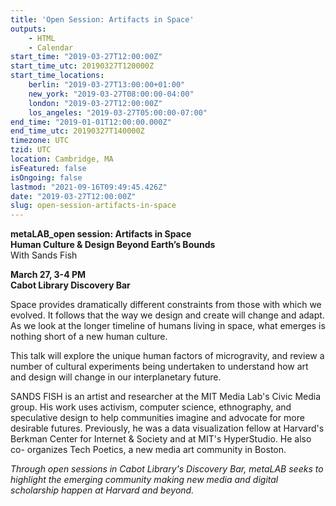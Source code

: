 ```yaml
---
title: 'Open Session: Artifacts in Space'
outputs:
    - HTML
    - Calendar
start_time: "2019-03-27T12:00:00Z"
start_time_utc: 20190327T120000Z
start_time_locations:
    berlin: "2019-03-27T13:00:00+01:00"
    new_york: "2019-03-27T08:00:00-04:00"
    london: "2019-03-27T12:00:00Z"
    los_angeles: "2019-03-27T05:00:00-07:00"
end_time: "2019-01-01T12:00:00.000Z"
end_time_utc: 20190327T140000Z
timezone: UTC
tzid: UTC
location: Cambridge, MA
isFeatured: false
isOngoing: false
lastmod: "2021-09-16T09:49:45.426Z"
date: "2019-03-27T12:00:00Z"
slug: open-session-artifacts-in-space
---
```

**metaLAB_open session: Artifacts in Space
<br />Human Culture & Design Beyond Earth’s Bounds**
<br />With Sands Fish

**March 27, 3-4 PM<br />
Cabot Library Discovery Bar**

Space provides dramatically different constraints from those with which we evolved. It follows that the way we design and create will change and adapt. As we look at the longer timeline of humans living in space, what emerges is nothing short of a new human culture. 

This talk will explore the unique human factors of microgravity, and review a number of cultural experiments being undertaken to understand how art and design will change in our interplanetary future.

SANDS FISH is an artist and researcher at the MIT Media Lab's Civic Media group. His work uses activism, computer science, ethnography, and speculative design to help communities imagine and advocate for more desirable futures. Previously, he was a data visualization fellow at Harvard's Berkman Center for Internet & Society and at MIT's HyperStudio. He also co- organizes Tech Poetics, a new media art community in Boston.

*Through open sessions in Cabot Library's Discovery Bar, metaLAB seeks to highlight the emerging community making new media and digital scholarship happen at Harvard and beyond.*